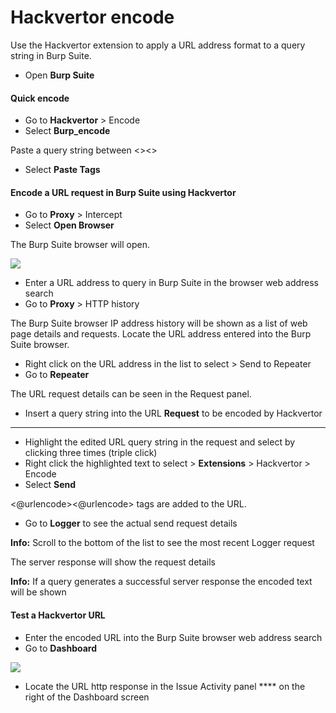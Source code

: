 # Hackvertor encode

Use the Hackvertor extension to apply a URL address format to a query string in Burp Suite.

* Open **Burp Suite**

#### **Quick encode**

* Go to **Hackvertor** > Encode
* Select **Burp\_encode**

Paste a query string between <><>

* Select **Paste Tags**



#### Encode a URL request in Burp Suite using Hackvertor

* Go to **Proxy** > Intercept
* Select **Open Browser**



The Burp Suite browser will open.

![](<../.gitbook/assets/Burp\_Proxy\_Intercept browser (2).png>)

* Enter a URL address to query in Burp Suite in the browser web address search
* Go to **Proxy** > HTTP history

The Burp Suite browser IP address history will be shown as a list of web page details and requests. Locate the URL address entered into the Burp Suite browser.

* Right click on the URL address in the list to select > Send to Repeater
* Go to **Repeater**

The URL request details can be seen in the Request panel.

* Insert a query string into the URL **Request** to be encoded by Hackvertor

****

* Highlight the edited URL query string in the request and select by clicking three times (triple click)
* Right click the highlighted text to select > **Extensions** > Hackvertor > Encode&#x20;
* Select **Send**



<@urlencode><@urlencode> tags are added to the URL.

* Go to **Logger** to see the actual send request details

**Info:** Scroll to the bottom of the list to see the most recent Logger request

The server response will show the request details

**Info:** If a query generates a successful server response the encoded text will be shown



#### Test a Hackvertor URL

* Enter the encoded URL into the Burp Suite browser web address search
* Go to **Dashboard**

![](<../.gitbook/assets/Burp\_Dashboard\_URL shorten Hackvertor.png>)

* Locate the URL http response in the Issue Activity panel **** on the right of the Dashboard screen&#x20;
